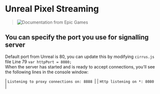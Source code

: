 # Unreal Pixel Streaming

> ![Documentation from Epic Games](https://docs.unrealengine.com/en-us/Platforms/PixelStreaming/CustomPlayer) 

## You can specify the port you use for signalling server
Default port from Unreal is 80, you can update this by modifying `cirrus.js` file
Line 79 `var httpPort = 8080; `  
When the server has started and is ready to accept connections, you'll see the following lines in the console window:

| `Listening to proxy connections on: 8888 `|
|   `Http listening on *: 8080 `            |


